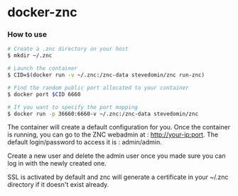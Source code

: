 docker-znc
==========

### How to use

```bash
# Create a .znc directory on your host
$ mkdir ~/.znc

# Launch the container
$ CID=$(docker run -v ~/.znc:/znc-data stevedomin/znc run-znc)

# Find the random public port allocated to your container
$ docker port $CID 6660

# If you want to specify the port mapping
$ docker run -p 36660:6660-v ~/.znc:/znc-data stevedomin/znc
```

The container will create a default configuration for you.
Once the container is running, you can go to the ZNC webadmin at : [http://your-ip:port](http://your-ip:port). The default login/password to access it is : admin/admin.

Create a new user and delete the admin user once you made sure you can log in with the newly created one.

SSL is activated by default and znc will generate a certificate in your ~/.znc directory if it doesn't exist already.
